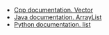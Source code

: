 - [Cpp documentation. Vector](https://en.cppreference.com/w/cpp/container/vector)
- [Java documentation. ArrayList](https://docs.oracle.com/en/java/javase/21/docs/api/java.base/java/util/ArrayList.html)
- [Python documentation. list](https://docs.python.org/3/tutorial/datastructures.html#more-on-lists)
